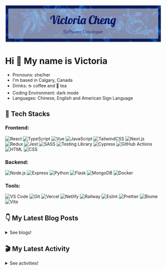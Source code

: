 <div align="center">

  ![banner](./banner/banner.png)

</div>

# Hi 👋 My name is Victoria

- Pronouns: she/her
- I'm based in Calgary, Canada
- Drinks: ☕ coffee and 🍵 tea
- Coding Environment: dark mode
- Languages: Chinese, English and American Sign Language

## 💼 Tech Stacks

### Frontend:
![React](https://img.shields.io/badge/React-61DAFB.svg?style=for-the-badge&logo=React&logoColor=black) ![TypeScript](https://img.shields.io/badge/TypeScript-3178C6.svg?style=for-the-badge&logo=TypeScript&logoColor=white) ![Vue](https://img.shields.io/badge/Vue.js-4FC08D.svg?style=for-the-badge&logo=vuedotjs&logoColor=white) ![JavaScript](https://img.shields.io/badge/JavaScript-F7DF1E.svg?style=for-the-badge&logo=JavaScript&logoColor=black) ![TailwindCSS](https://img.shields.io/badge/Tailwind%20CSS-06B6D4.svg?style=for-the-badge&logo=Tailwind-CSS&logoColor=white) ![Next.js](https://img.shields.io/badge/Next.js-000000.svg?style=for-the-badge&logo=nextdotjs&logoColor=white) ![Redux](https://img.shields.io/badge/Redux-764ABC.svg?style=for-the-badge&logo=Redux&logoColor=white) ![Jest](https://img.shields.io/badge/Jest-C21325?style=for-the-badge&logo=jest&logoColor=white) ![SASS](https://img.shields.io/badge/Sass-CC6699.svg?style=for-the-badge&logo=Sass&logoColor=white) ![Testing Library](https://img.shields.io/badge/Testing%20Library-E33332.svg?style=for-the-badge&logo=Testing-Library&logoColor=white) ![Cypress](https://img.shields.io/badge/Cypress-17202C.svg?style=for-the-badge&logo=Cypress&logoColor=white) ![GitHub Actions](https://img.shields.io/badge/GitHub%20Actions-2088FF.svg?style=for-the-badge&logo=GitHub-Actions&logoColor=white) ![HTML](https://img.shields.io/badge/HTML5-E34F26?style=for-the-badge&logo=html5&logoColor=white) ![CSS](https://img.shields.io/badge/-css3-1572B6?&style=for-the-badge&logo=css3&logoColor=white)

### Backend:
![Node.js](https://img.shields.io/badge/Node.js-339933?style=for-the-badge&logo=nodedotjs&logoColor=white) ![Express](https://img.shields.io/badge/Express.js-000000?style=for-the-badge&logo=express&logoColor=white) ![Python](https://img.shields.io/badge/Python-3776AB.svg?style=for-the-badge&logo=Python&logoColor=white) ![Flask](https://img.shields.io/badge/Flask-000000.svg?style=for-the-badge&logo=Flask&logoColor=white) ![MongoDB](https://img.shields.io/badge/MongoDB-4EA94B?style=for-the-badge&logo=mongodb&logoColor=white) ![Docker](https://img.shields.io/badge/Docker-2496ED.svg?style=for-the-badge&logo=Docker&logoColor=white) 

### Tools:
![VS Code](https://img.shields.io/badge/-VSCode-007ACC?&style=for-the-badge&logo=visual-studio-code&logoColor=white) ![Git](https://img.shields.io/badge/-Git-F05032?&style=for-the-badge&logo=git&logoColor=white) ![Vercel](https://img.shields.io/badge/Vercel-000000?style=for-the-badge&logo=vercel&logoColor=white) ![Netlify](https://img.shields.io/badge/Netlify-00C7B7?style=for-the-badge&logo=netlify&logoColor=white) ![Railway](https://img.shields.io/badge/Railway-0B0D0E.svg?style=for-the-badge&logo=Railway&logoColor=white) ![Eslint](https://img.shields.io/badge/eslint-3A33D1?style=for-the-badge&logo=eslint&logoColor=white) ![Prettier](https://img.shields.io/badge/prettier-1A2C34?style=for-the-badge&logo=prettier&logoColor=F7BA3E) ![Biome](https://img.shields.io/badge/Biome-60A5FA.svg?style=for-the-badge&logo=Biome&logoColor=white) ![Vite](https://img.shields.io/badge/Vite-646CFF.svg?style=for-the-badge&logo=Vite&logoColor=white)
  


## 👇 My Latest Blog Posts

<details close>
<summary>See blogs!</summary>
  
<!-- BLOG-POST-LIST:START -->
 - 💯 [Exploring ls - Linux Commands](https://victoriacheng15.vercel.app/posts/exploring-ls-linux-commands/)
 - 🌮 [Data Structure - Stacks](https://victoriacheng15.vercel.app/posts/data-structure-stacks/)
 - 💫 [System Design - Content Delivery Networks](https://victoriacheng15.vercel.app/posts/system-design-content-delivery-networks/)
 - 💫 [Exploring cd - Linux Commands](https://victoriacheng15.vercel.app/posts/exploring-cd-linux-commands/)
 - 🌮 [Looping Like a Pro: Python Essentials](https://victoriacheng15.vercel.app/posts/looping-like-a-pro-python-essentials/)<!-- BLOG-POST-LIST:END -->

</details>

## 🎬 My Latest Activity

<details close>
<summary>See activities!</summary>

<!--RECENT_ACTIVITY:start-->
1. ⬆️ Pushed 0 commit(s) to [victoriacheng15/victoriacheng15.vercel.app](https://github.com/victoriacheng15/victoriacheng15.vercel.app)
2. ⬆️ Pushed 1 commit(s) to [victoriacheng15/victoriacheng15.vercel.app](https://github.com/victoriacheng15/victoriacheng15.vercel.app)
3. 🎉 Merged PR [#541](https://github.com/victoriacheng15/victoriacheng15.vercel.app/pull/541) in [victoriacheng15/victoriacheng15.vercel.app](https://github.com/victoriacheng15/victoriacheng15.vercel.app)
4. ⬆️ Pushed 1 commit(s) to [codinasion/codinasion](https://github.com/codinasion/codinasion)
5. ✔️ Closed issue [#3487](https://github.com/codinasion/codinasion/issues/3487) in [codinasion/codinasion](https://github.com/codinasion/codinasion)
<!--RECENT_ACTIVITY:end-->

</details>
